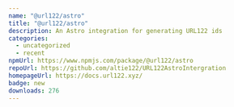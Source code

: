 ```yaml
---
name: "@url122/astro"
title: "@url122/astro"
description: An Astro integration for generating URL122 ids
categories:
  - uncategorized
  - recent
npmUrl: https://www.npmjs.com/package/@url122/astro
repoUrl: https://github.com/altie122/URL122AstroIntergration
homepageUrl: https://docs.url122.xyz/
badge: new
downloads: 276
---
```


